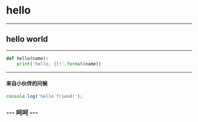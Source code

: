 # hello
---
## hello world

---
```python
def hello(name):
    print('hello, {}!'.format(name))
```

---
#### 来自小伙伴的问候
```javascript
console.log('hello friend!');
```

### --- 呵呵 ---


